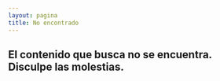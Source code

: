 ```yaml
---
layout: pagina
title: No encontrado
---
```


<p align="center">
    <i class="fa fa-exclamation-circle fa-5x" aria-hidden="true"></i>
    <h2>El contenido que busca no se encuentra. Disculpe las molestias.</h2>
</p>
